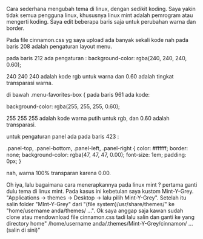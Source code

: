 Cara sederhana mengubah tema di linux, dengan sedikit koding. Saya yakin tidak semua pengguna linux, khususnya linux mint adalah pemrogram atau mengerti koding.
Saya edit beberapa baris saja untuk perubahan warna dan border.

Pada file cinnamon.css yg saya upload ada banyak sekali kode nah pada baris 208 adalah pengaturan layout menu.

pada baris 212 ada pengaturan :
background-color: rgba(240, 240, 240, 0.60); 

240 240 240 adalah kode rgb untuk warna dan 0.60 adalah tingkat transparasi warna.

di bawah .menu-favorites-box {
pada baris   961 ada kode:

background-color: rgba(255, 255, 255, 0.60);
  
255 255 255 adalah kode warna putih untuk rgb, dan 0.60 adalah transparasi.

untuk pengaturan panel ada pada baris 423 :

.panel-top, .panel-bottom, .panel-left, .panel-right {
  color: #ffffff;
  border: none;
  background-color: rgba(47, 47, 47, 0.00);
  font-size: 1em;
  padding: 0px; }

  nah, warna 100% transparan karena 0.00.

  Oh iya, lalu bagaimana cara menerapkannya pada linux mint ? pertama ganti dulu tema di linux mint. Pada kasus ini kebetulan saya kustom Mint-Y-Grey. "Applications -> themes -> Desktop -> lalu pilih Mint-Y-Grey".
  Setelah itu salin folder "MInt-Y-Grey" dari "(file system)/usr/share/themes/" ke "home/username anda/themes/ ...". Ok saya anggap saja kawan sudah clone atau mendownload file cinnamon.css tadi lalu salin dan ganti  ke yang directory home" /home/username anda/.themes/Mint-Y-Grey/cinnamon/ ...(salin di sini)"
